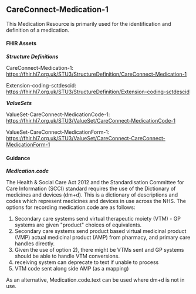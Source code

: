 ## CareConnect-Medication-1 ##

This Medication Resource is primarily used for the identification and definition of a medication.

#### FHIR Assets ####

***Structure Definitions***
CareConnect-Medication-1: <a href="https://fhir.hl7.org.uk/STU3/StructureDefinition/CareConnect-Medication-1"> https://fhir.hl7.org.uk/STU3/StructureDefinition/CareConnect-Medication-1 </a>Extension-coding-sctdescid: <a href="https://fhir.hl7.org.uk/STU3/StructureDefinition/Extension-coding-sctdescid"> https://fhir.hl7.org.uk/STU3/StructureDefinition/Extension-coding-sctdescid </a>***ValueSets***ValueSet-CareConnect-MedicationCode-1: <a href="https://fhir.hl7.org.uk/STU3/ValueSet/CareConnect-MedicationCode-1"> https://fhir.hl7.org.uk/STU3/ValueSet/CareConnect-MedicationCode-1 </a>ValueSet-CareConnect-MedicationForm-1: <a href="https://fhir.hl7.org.uk/STU3/ValueSet/CareConnect-MedicationForm-1"> https://fhir.hl7.org.uk/STU3/ValueSet/CareConnect-CareConnect-MedicationForm-1 </a>#### Guidance ####

***Medication.code***

The Health & Social Care Act 2012 and the Standardisation Committee for Care Information (SCCI) standard requires the use of the Dictionary of medicines and devices (dm+d). This is a dictionary of descriptions and codes which represent medicines and devices in use across the NHS. The options for recording medication.code are as follows:

1) Secondary care systems send virtual therapeutic moiety (VTM) - GP systems are given "product" choices of equivalents.
2) Secondary care systems send product based virtual medicinal product (VMP) actual medicinal product (AMP) from pharmacy, and primary care handles directly.
3) Given the use of option 2), there might be VTMs sent and GP systems should be able to handle VTM conversions.
4) receiving system can deprecate to text if unable to process
5) VTM code sent along side AMP (as a mapping)

As an alternative, Medication.code.text can be used where dm+d is not in use.


